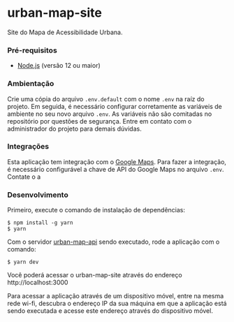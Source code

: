 # urban-map-site

Site do Mapa de Acessibilidade Urbana.

### Pré-requisitos

- [Node.js](https://nodejs.org) (versão 12 ou maior)


### Ambientação
Crie uma cópia do arquivo `.env.default` com o nome `.env` na raíz do projeto. Em seguida, é necessário configurar corretamente as variáveis de ambiente no seu novo arquivo `.env`. As variáveis não são comitadas no repositório por questões de segurança. Entre em contato com o administrador do projeto para demais dúvidas.

### Integrações
Esta aplicação tem integração com o [Google Maps](https://developers.google.com/maps/documentation/javascript/tutorial). Para fazer a integração, é necessário configurável a chave de API do Google Maps no arquivo `.env`. Contate o a


### Desenvolvimento

Primeiro, execute o comando de instalação de dependências:
```
$ npm install -g yarn
$ yarn
```


Com o servidor [urban-map-api](https://github.com/lucascomp/urban-map-api) sendo executado, rode a aplicação com o comando:
```
$ yarn dev
```

Você poderá acessar o urban-map-site através do endereço http://localhost:3000

Para acessar a aplicação através de um dispositivo móvel, entre na mesma rede wi-fi, descubra o endereço IP da sua máquina em que a aplicação está sendo executada e acesse este endereço através do dispositivo móvel.
